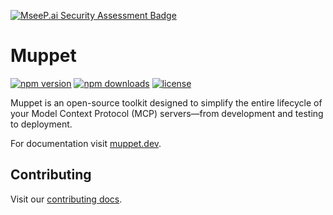 [![MseeP.ai Security Assessment Badge](https://mseep.net/pr/muppet-dev-muppet-badge.png)](https://mseep.ai/app/muppet-dev-muppet)

# Muppet

[![npm version](https://img.shields.io/npm/v/muppet.svg)](https://npmjs.org/package/muppet "View this project on NPM")
[![npm downloads](https://img.shields.io/npm/dm/muppet)](https://www.npmjs.com/package/muppet)
[![license](https://img.shields.io/npm/l/muppet)](LICENSE)

Muppet is an open-source toolkit designed to simplify the entire lifecycle of your Model Context Protocol (MCP) servers—from development and testing to deployment.

For documentation visit [muppet.dev](https://muppet.dev).

## Contributing

Visit our [contributing docs](https://github.com/muppet-dev/muppet/blob/main/CONTRIBUTING.md).
